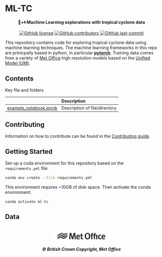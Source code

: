 

# ML-TC



<h4 align="center">
🤖+🌀 Machine Learning explorations with tropical cyclone data
</h4>

<p align="center">
  <a href="https://github.com/MetOffice/ML-TC/LICENSE">
      <img src="https://img.shields.io/github/license/MetOffice/ML-TC.svg?style=flat-square"
          alt="GitHub license" /></a>

  <a href="https://GitHub.com/MetOffice/ML-TC/graphs/contributors/">
       <img src="https://img.shields.io/github/contributors/MetOffice/ML-TC.svg?style=flat-square"
            alt="GitHub contributors" /></a>
  <a href="">
      <img src="https://img.shields.io/github/last-commit/MetOffice/ML-TC?style=flat-square"
          alt="GitHub last-commit" /></a>
</p>

This repository contains code for exploring tropical cyclone data using machine learning techniques.  The machine learning frameworks in this repo are prinicpally based in python, in particular **[pytorch](https://pytorch.org/)**.  Training data comes from a variety of [Met Office](https://www.metoffice.gov.uk/) high resolution models based on the [Unified Model (UM)](https://www.metoffice.gov.uk/research/approach/modelling-systems/unified-model/index).

## Contents
Key file and folders

|   |Description |
|--:|:---|
| [example_notebook.ipynb](dir/example_notebook.ipynb)  |Description of file/directory   |

## Contributing
Information on how to contribute can be found in the [Contributing guide](CONTRIBUTING.md).

## Getting Started

Set-up a coda environment for this repository based on the `requirements.yml` file:

```bash
conda env create --file requirements.yml
```

This environment requires ~10GB of disk space.  Then activate the conda environment:

```bash
conda activate ml-tc
```

## Data

<h5 align="center">
<img src="etc/MO_MASTER_black_mono_for_light_backg_RBG.png" width="200" alt="Met Office"> <br>
&copy; British Crown Copyright, Met Office
</h5>
